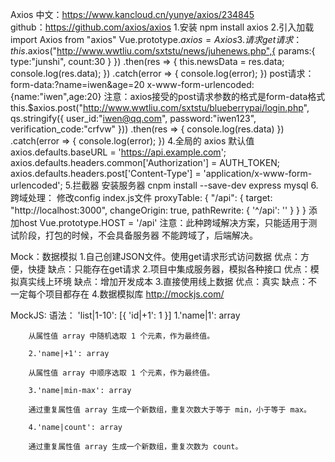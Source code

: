 Axios
	中文：https://www.kancloud.cn/yunye/axios/234845	
	github：https://github.com/axios/axios
	1.安装
		npm install axios
	2.引入加载
		import Axios from "axios"
		Vue.prototype.$axios = Axios
	3.请求
		get请求：
			this.$axios("http://www.wwtliu.com/sxtstu/news/juhenews.php",{
		      params:{
		        type:"junshi",
		        count:30
		      }
		    })
		    .then(res => {
		      this.newsData = res.data;
		      console.log(res.data);
		    })
		    .catch(error => {
		      console.log(error);
		    })
		post请求：
			form-data:?name=iwen&age=20
			x-www-form-urlencoded:{name:"iwen",age:20}
			注意：axios接受的post请求参数的格式是form-data格式
			this.$axios.post("http://www.wwtliu.com/sxtstu/blueberrypai/login.php",	qs.stringify({
				user_id:"iwen@qq.com",
					password:"iwen123",
					verification_code:"crfvw"
				}))
				.then(res => {
					console.log(res.data)
				})
				.catch(error => {
					console.log(error);
				})
	4.全局的 axios 默认值
		axios.defaults.baseURL = 'https://api.example.com';
		axios.defaults.headers.common['Authorization'] = AUTH_TOKEN;
		axios.defaults.headers.post['Content-Type'] = 'application/x-www-form-urlencoded';
	5.拦截器
            安装服务器   cnpm install --save-dev express mysql
	6.跨域处理：
		修改config index.js文件
			proxyTable: {
	            "/api": {
	                target: "http://localhost:3000",
	                changeOrigin: true,
	                pathRewrite: {
	                    '^/api': ''
	                }
	            }
	        }
	    添加host
	    	Vue.prototype.HOST = '/api'
	    注意：此种跨域解决方案，只能适用于测试阶段，打包的时候，不会具备服务器
	          不能跨域了，后端解决。
		
Mock：数据模拟
	1.自己创建JSON文件。使用get请求形式访问数据
		优点：方便，快捷
		缺点：只能存在get请求
	2.项目中集成服务器，模拟各种接口
		优点：模拟真实线上环境
		缺点：增加开发成本
	3.直接使用线上数据
		优点：真实
		缺点：不一定每个项目都存在
	4.数据模拟库
		http://mockjs.com/

MockJS:
	语法：
		'list|1-10': [{
			'id|+1': 1
		}]
	1.'name|1': array

		从属性值 array 中随机选取 1 个元素，作为最终值。

		2.'name|+1': array

		从属性值 array 中顺序选取 1 个元素，作为最终值。

		3.'name|min-max': array

		通过重复属性值 array 生成一个新数组，重复次数大于等于 min，小于等于 max。

		4.'name|count': array

		通过重复属性值 array 生成一个新数组，重复次数为 count。
